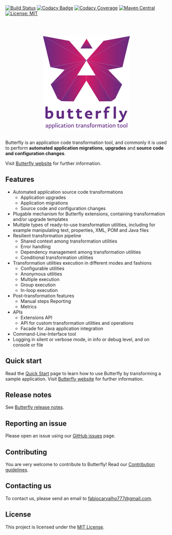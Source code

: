 [![Build Status](https://travis-ci.org/paypal/butterfly.svg?branch=master)](https://travis-ci.org/paypal/butterfly)
[![Codacy Badge](https://api.codacy.com/project/badge/Grade/6eaf95c2188d4eae85b0ee6d6c0feeaf)](https://www.codacy.com/app/fabiocarvalho777/butterfly?utm_source=github.com&amp;utm_medium=referral&amp;utm_content=paypal/butterfly&amp;utm_campaign=Badge_Grade)
[![Codacy Coverage](https://api.codacy.com/project/badge/coverage/6eaf95c2188d4eae85b0ee6d6c0feeaf)](https://www.codacy.com/app/fabiocarvalho777/butterfly)
[![Maven Central](https://maven-badges.herokuapp.com/maven-central/com.paypal.butterfly/butterfly-parent/badge.svg?style=flat)](http://search.maven.org/#search|ga|1|g:com.paypal.butterfly)
[![License: MIT](https://img.shields.io/badge/License-MIT-yellow.svg)](https://opensource.org/licenses/MIT)

<br><br>
<div style="text-align:center"><img src ="docs/img/logo/butterfly.png" /></div>
<br>

Butterfly is an application code transformation tool, and commonly it is used to perform **automated application migrations**, **upgrades** and **source code and configuration changes**.

Visit <a href="https://paypal.github.io/butterfly/" target="_blank">Butterfly website</a> for further information.

## Features

* Automated application source code transformations
  * Application upgrades
  * Application migrations
  * Source code and configuration changes
* Plugable mechanism for Butterfly extensions, containing transformation and/or upgrade templates
* Multiple types of ready-to-use transformation utilities, including for example manipulating text, properties, XML, POM and Java files
* Resilient transformation pipeline
  * Shared context among transformation utilities
  * Error handling
  * Dependency management among transformation utilities
  * Conditional transformation utilities
* Transformation utilities execution in different modes and fashions
  * Configurable utilities
  * Anonymous utilities
  * Multiple execution
  * Group execution
  * In-loop execution
* Post-transformation features
  * Manual steps Reporting
  * Metrics
* APIs
  * Extensions API
  * API for custom transformation utilities and operations
  * Facade for Java application integration
* Command-Line-Interface tool
* Logging in silent or verbose mode, in info or debug level, and on console or file

## Quick start
Read the <a href="https://paypal.github.io/butterfly/QUICK_START" target="_blank">Quick Start</a> page to learn how to use Butterfly by transforming a sample application.
Visit <a href="https://paypal.github.io/butterfly/" target="_blank">Butterfly website</a> for further information.

## Release notes
See [Butterfly release notes](docs/RELEASE_NOTES.md).

## Reporting an issue
Please open an issue using our [GitHub issues](https://github.com/paypal/butterfly/issues) page.

## Contributing
You are very welcome to contribute to Butterfly! Read our [Contribution guidelines](docs/CONTRIBUTING.md).

## Contacting us
To contact us, please send an email to <a href="mailto:fabiocarvalho777@gmail.com">fabiocarvalho777@gmail.com</a>.

## License
This project is licensed under the [MIT License](LICENSE.txt).
